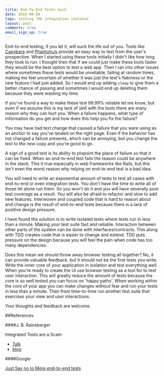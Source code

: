 ```yaml
---
title: End-To-End Tests Suck
date: 2015-06-06
tags: testing TDD integration isolated
layout: post
comments: true
email_sign_up: true
---
```

End-to-end testing, if you let it, will suck the life out of you. Tools like [Capybara](https://github.com/jnicklas/capybara) and [PhantomJs](http://phantomjs.org/) provide an easy way to test from the user's prospective. When I started using these tools initially I didn't like how long they took to run. I thought then that if we could just make these tools faster they would be the best option to test a web app. Then I ran into other issues where sometimes these tests would be unreliable, failing at random times, making me feel uncertain of whether it was just the test's flakiness or the new feature I had just added. So I would end up adding `sleep` to give them a better chance of passing and sometimes I would end up deleting them because they were wasting my time. 

If you've found a way to make these test 99.99% reliable let me know, but even if we assume this is my lack of skill with the tools there are many reason why they can hurt you. When a failure happens, what type of information do you get and how does this help you fix the failure? 

You may have had text change that caused a failure that you were using as an anchor to say you've landed on the right page. Even if the behavior has not changed a failure presents, which can be annoying, but you change the text to the new copy and you're good to go.

A sign of a good test is its ability to pinpoint the place of failure so that it can be fixed. When an end-to-end test fails the reason could be anywhere in the stack. This it true especially in web frameworks like Rails, but this isn't even the worst reason why relying on end-to-end test is a bad idea.

You will need to write an exponential amount of tests to test all cases with end-to-end or even integration tests. You don't have the time to write all of those let alone run them. So you won't do it and you will have severally poor test coverage as a result. You will also be afraid to refactor and slow to add new features. Interwoven and coupled code that is hard to reason about and change is the result of end-to-end tests because there is a lack of positive design pressure. 

I have found the solution is to write isolated tests where tests run in less than a minute. Making your test suite fast and reliable. Interaction between other parts of the system can be done with interfaces/contracts. This along with TDD creates code that is easier to change and extend. TDD puts pressure on the design because you will feel the pain when code has too many dependencies.

Does this mean we should throw away browser testing all together? No, it can provide valuable feedback, but it should not be the first tests you write. Write the inner core of your application in isolation and test everything well. When you're ready to create the UI use browser testing as a tool for to test user interaction. This will greatly reduce the amount of tests because the core is so well tested you can focus on 'happy paths'. When working within the core of your app you can make changes without fear and run your tests in less than a minute. Then from time-to-time run another test suite that exercises your view and user interactions.

Your thoughts and feedback are welcome.

##References

####J. B. Rainsberger

Integrated Tests are a Scam 

* [Talk](https://vimeo.com/80533536)
* [blog](http://blog.thecodewhisperer.com/2010/10/16/integrated-tests-are-a-scam)

####Google

[Just Say no to More end-to-end tests](http://googletesting.blogspot.co.uk/2015/04/just-say-no-to-more-end-to-end-tests.html)

